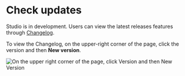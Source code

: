 # Check updates

Studio is in development. Users can view the latest releases features through [Changelog](../about-studio/st-ug-release-note.md "Click to go to GitHub").

To view the Changelog, on the upper-right corner of the page, click the version and then **New version**.

![On the upper right corner of the page, click Version and then New Version](https://docs-cdn.nebula-graph.com.cn/figures/st-ug-054.png)
